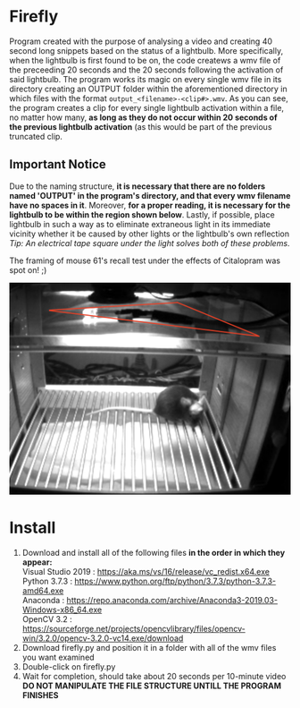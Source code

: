 # Firefly
Program created with the purpose of analysing a video and creating 40 second long snippets based on the status of a lightbulb.  More specifically, when the lightbulb is first found to be on, the code createws a wmv file of the preceeding 20 seconds and the 20 seconds following the activation of said lightbulb.  The program works its magic on every single wmv file in its directory creating an OUTPUT folder within the aforementioned directory in which files with the format  `output_<filename>-<clip#>.wmv`. As you can see, the program creates a clip for every single lightbulb activation within a file, no matter how many, **as long as they do not occur within 20 seconds of the previous lightbulb activation** (as this would be part of the previous truncated clip.
  
## Important Notice
Due to the naming structure, __it is necessary that there are no folders named 'OUTPUT' in the program's directory, and that every wmv filename have no spaces in it__. Moreover, __for a proper reading, it is necessary for the lightbulb to be within the region shown below__. Lastly, if possible, place lightbulb in such a way as to eliminate extraneous light in its immediate vicinity whether it be caused by other lights or the lightbulb's own reflection <br>
*Tip: An electrical tape square under the light solves both of these problems*.

The framing of mouse 61's recall test under the effects of Citalopram was spot on! ;)

![alt text](https://raw.githubusercontent.com/ftondolo/Firefly/master/image.png)

# Install
1) Download and install all of the following files **in the order in which they appear:**<br>
  Visual Studio 2019 : https://aka.ms/vs/16/release/vc_redist.x64.exe<br>
  Python 3.7.3 : https://www.python.org/ftp/python/3.7.3/python-3.7.3-amd64.exe<br>
  Anaconda : https://repo.anaconda.com/archive/Anaconda3-2019.03-Windows-x86_64.exe<br>
  OpenCV 3.2 : https://sourceforge.net/projects/opencvlibrary/files/opencv-win/3.2.0/opencv-3.2.0-vc14.exe/download<br>
2) Download firefly.py and position it in a folder with all of the wmv files you want examined<br>
3) Double-click on firefly.py<br>
4) Wait for completion, should take about 20 seconds per 10-minute video <br>
**DO NOT MANIPULATE THE FILE STRUCTURE UNTILL THE PROGRAM FINISHES**
